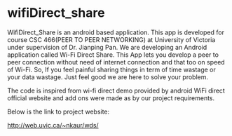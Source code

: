 # wifiDirect_share

WifiDirect_Share is an android based application. This app is developed for course CSC 466(PEER TO PEER NETWORKING) at University of Victoria under supervision of Dr. Jianping Pan. 
We are developing an Android application called Wi-Fi Direct Share. This App lets you develop a peer to peer connection without need of internet connection and that too on speed of Wi-Fi.
So, If you feel painful sharing things in term of time wastage or your data wastage. Just feel good we are here to solve your problem. 

The code is inspired from wi-fi direct demo provided by android WiFi direct official website and add ons were made as by our project requirements. 

Below is the link to project website:

http://web.uvic.ca/~nkaur/wds/
